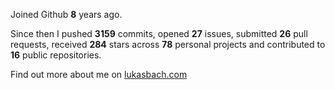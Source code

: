 Joined Github **8** years ago.

Since then I pushed **3159** commits, opened **27** issues, submitted **26** pull requests, received **284** stars across **78** personal projects and contributed to **16** public repositories.

Find out more about me on [lukasbach.com](https://lukasbach.com)
